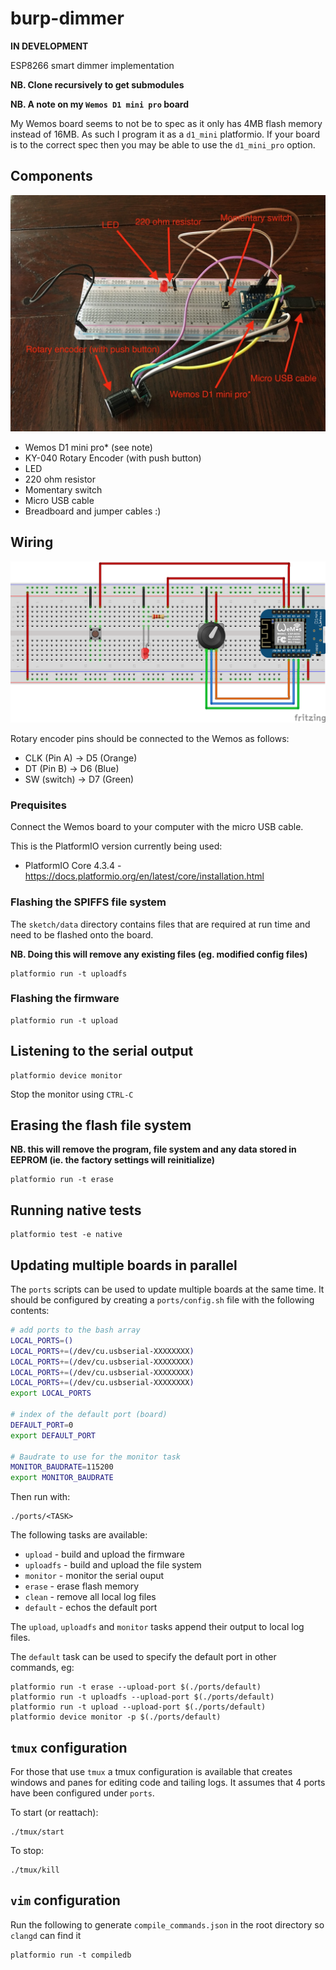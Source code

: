 # burp-dimmer

**IN DEVELOPMENT**

ESP8266 smart dimmer implementation

**NB. Clone recursively to get submodules**

**NB. A note on my `Wemos D1 mini pro` board**

My Wemos board seems to not be to spec as it only has 4MB flash memory instead of 16MB. As such I program it as a `d1_mini` platformio. If your board is to the correct spec then you may be able to use the `d1_mini_pro` option.

## Components

![breadboard](doc/image/breadboard.jpeg)

- Wemos D1 mini pro* (see note)
- KY-040 Rotary Encoder (with push button)
- LED
- 220 ohm resistor
- Momentary switch
- Micro USB cable
- Breadboard and jumper cables :)

## Wiring

![breadboard wiring](doc/image/breadboard_bb.png)

Rotary encoder pins should be connected to the Wemos as follows:

- CLK (Pin A) -> D5 (Orange)
- DT (Pin B) -> D6 (Blue)
- SW (switch) -> D7 (Green)

### Prequisites

Connect the Wemos board to your computer with the micro USB cable.

This is the PlatformIO version currently being used:

- PlatformIO Core 4.3.4 - https://docs.platformio.org/en/latest/core/installation.html

### Flashing the SPIFFS file system

The `sketch/data` directory contains files that are required at run time and need to be flashed onto the board.

**NB. Doing this will remove any existing files (eg. modified config files)**

```
platformio run -t uploadfs
```

### Flashing the firmware

```
platformio run -t upload
```

## Listening to the serial output

```
platformio device monitor
```

Stop the monitor using `CTRL-C`

## Erasing the flash file system

**NB. this will remove the program, file system and any data stored in EEPROM (ie. the factory settings will reinitialize)**

```
platformio run -t erase
```

## Running native tests

```
platformio test -e native
```

## Updating multiple boards in parallel

The `ports` scripts can be used to update multiple boards at the same time. It should be configured by creating a `ports/config.sh` file with the following contents:

```bash
# add ports to the bash array
LOCAL_PORTS=()
LOCAL_PORTS+=(/dev/cu.usbserial-XXXXXXXX)
LOCAL_PORTS+=(/dev/cu.usbserial-XXXXXXXX)
LOCAL_PORTS+=(/dev/cu.usbserial-XXXXXXXX)
LOCAL_PORTS+=(/dev/cu.usbserial-XXXXXXXX)
export LOCAL_PORTS

# index of the default port (board)
DEFAULT_PORT=0
export DEFAULT_PORT

# Baudrate to use for the monitor task
MONITOR_BAUDRATE=115200
export MONITOR_BAUDRATE
```

Then run with:

```
./ports/<TASK>
```

The following tasks are available:

- `upload` - build and upload the firmware
- `uploadfs` - build and upload the file system
- `monitor` - monitor the serial ouput
- `erase` - erase flash memory
- `clean` - remove all local log files
- `default` - echos the default port

The `upload`, `uploadfs` and `monitor` tasks append their output to local log files.

The `default` task can be used to specify the default port in other commands, eg:

```
platformio run -t erase --upload-port $(./ports/default)
platformio run -t uploadfs --upload-port $(./ports/default)
platformio run -t upload --upload-port $(./ports/default)
platformio device monitor -p $(./ports/default)
```

## `tmux` configuration

For those that use `tmux` a tmux configuration is available that creates windows and panes for editing code and tailing logs. It assumes that 4 ports have been configured under `ports`.

To start (or reattach):

```
./tmux/start
```

To stop:

```
./tmux/kill
```

## `vim` configuration

Run the following to generate `compile_commands.json` in the root directory so `clangd` can find it

```
platformio run -t compiledb
```
